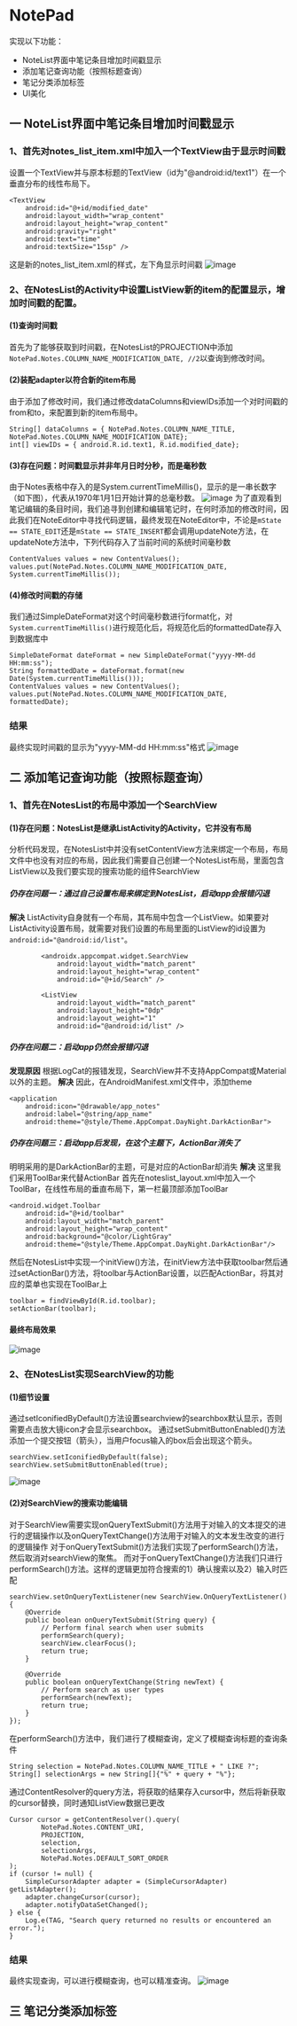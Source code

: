 # NotePad
实现以下功能：
* NoteList界面中笔记条目增加时间戳显示
* 添加笔记查询功能（按照标题查询）
* 笔记分类添加标签
* UI美化

## 一 NoteList界面中笔记条目增加时间戳显示
### 1、首先对notes_list_item.xml中加入一个TextView由于显示时间戳
设置一个TextView并与原本标题的TextView（id为"@android:id/text1"）在一个垂直分布的线性布局下。
```
<TextView
    android:id="@+id/modified_date"
    android:layout_width="wrap_content"
    android:layout_height="wrap_content"
    android:gravity="right"
    android:text="time"
    android:textSize="15sp" />
```
这是新的notes_list_item.xml的样式，左下角显示时间戳
![image](images/2.png)
### 2、在NotesList的Activity中设置ListView新的item的配置显示，增加时间戳的配置。
#### (1)查询时间戳
首先为了能够获取到时间戳，在NotesList的PROJECTION中添加`NotePad.Notes.COLUMN_NAME_MODIFICATION_DATE, //2`以查询到修改时间。
#### (2)装配adapter以符合新的item布局
由于添加了修改时间，我们通过修改dataColumns和viewIDs添加一个对时间戳的from和to，来配置到新的item布局中。
```
String[] dataColumns = { NotePad.Notes.COLUMN_NAME_TITLE, NotePad.Notes.COLUMN_NAME_MODIFICATION_DATE};
int[] viewIDs = { android.R.id.text1, R.id.modified_date};
```
#### (3)存在问题：时间戳显示并非年月日时分秒，而是毫秒数
由于Notes表格中存入的是System.currentTimeMillis()，显示的是一串长数字（如下图），代表从1970年1月1日开始计算的总毫秒数。
![image](images/1.png)
为了直观看到笔记编辑的条目时间，我们追寻到创建和编辑笔记时，在何时添加的修改时间，因此我们在NoteEditor中寻找代码逻辑，最终发现在NoteEditor中，不论是`mState == STATE_EDIT`还是`mState == STATE_INSERT`都会调用updateNote方法，在updateNote方法中，下列代码存入了当前时间的系统时间毫秒数
```
ContentValues values = new ContentValues();
values.put(NotePad.Notes.COLUMN_NAME_MODIFICATION_DATE, System.currentTimeMillis());
```
#### (4)修改时间戳的存储
我们通过SimpleDateFormat对这个时间毫秒数进行format化，对`System.currentTimeMillis()`进行规范化后，将规范化后的formattedDate存入到数据库中
```
SimpleDateFormat dateFormat = new SimpleDateFormat("yyyy-MM-dd HH:mm:ss");
String formattedDate = dateFormat.format(new Date(System.currentTimeMillis()));
ContentValues values = new ContentValues();
values.put(NotePad.Notes.COLUMN_NAME_MODIFICATION_DATE, formattedDate);
```
### 结果
最终实现时间戳的显示为"yyyy-MM-dd HH:mm:ss"格式
![image](images/3.png)
## 二 添加笔记查询功能（按照标题查询）
### 1、首先在NotesList的布局中添加一个SearchView
#### (1)存在问题：NotesList是继承ListActivity的Activity，它并没有布局
分析代码发现，在NotesList中并没有setContentView方法来绑定一个布局，布局文件中也没有对应的布局，因此我们需要自己创建一个NotesList布局，里面包含ListView以及我们要实现的搜索功能的组件SearchView
##### 仍存在问题一：通过自己设置布局来绑定到NotesList，启动app会报错闪退
**解决** ListActivity自身就有一个布局，其布局中包含一个ListView。如果要对ListActivity设置布局，就需要对我们设置的布局里面的ListView的id设置为`android:id="@android:id/list"`。
```
        <androidx.appcompat.widget.SearchView
            android:layout_width="match_parent"
            android:layout_height="wrap_content"
            android:id="@+id/Search" />

        <ListView
            android:layout_width="match_parent"
            android:layout_height="0dp"
            android:layout_weight="1"
            android:id="@android:id/list" />
```
##### 仍存在问题二：启动app仍然会报错闪退
**发现原因** 根据LogCat的报错发现，SearchView并不支持AppCompat或Material以外的主题。
**解决** 因此，在AndroidManifest.xml文件中，添加theme
```
<application
    android:icon="@drawable/app_notes"
    android:label="@string/app_name"
    android:theme="@style/Theme.AppCompat.DayNight.DarkActionBar">
```
##### 仍存在问题三：启动app后发现，在这个主题下，ActionBar消失了
明明采用的是DarkActionBar的主题，可是对应的ActionBar却消失
**解决** 这里我们采用ToolBar来代替ActionBar
首先在noteslist_layout.xml中加入一个ToolBar，在线性布局的垂直布局下，第一栏最顶部添加ToolBar
```
<android.widget.Toolbar
    android:id="@+id/toolbar"
    android:layout_width="match_parent"
    android:layout_height="wrap_content"
    android:background="@color/LightGray"
    android:theme="@style/Theme.AppCompat.DayNight.DarkActionBar"/>
```
然后在NotesList中实现一个initView()方法，在initView方法中获取toolbar然后通过setActionBar()方法，将toolbar与ActionBar设置，以匹配ActionBar，将其对应的菜单也实现在ToolBar上
```
toolbar = findViewById(R.id.toolbar);
setActionBar(toolbar);
```
#### 最终布局效果
![image](images/4.png)
### 2、在NotesList实现SearchView的功能
#### (1)细节设置
通过setIconifiedByDefault()方法设置searchview的searchbox默认显示，否则需要点击放大镜icon才会显示searchbox。
通过setSubmitButtonEnabled()方法添加一个提交按钮（箭头），当用户focus输入的box后会出现这个箭头。
```
searchView.setIconifiedByDefault(false);
searchView.setSubmitButtonEnabled(true);
```
![image](images/5.png)
#### (2)对SearchView的搜索功能编辑
对于SearchView需要实现onQueryTextSubmit()方法用于对输入的文本提交的进行的逻辑操作以及onQueryTextChange()方法用于对输入的文本发生改变的进行的逻辑操作
对于onQueryTextSubmit()方法我们实现了performSearch()方法，然后取消对searchView的聚焦。
而对于onQueryTextChange()方法我们只进行performSearch()方法。这样的逻辑更加符合搜索的1）确认搜索以及2）输入时匹配
```
searchView.setOnQueryTextListener(new SearchView.OnQueryTextListener() {
    @Override
    public boolean onQueryTextSubmit(String query) {
        // Perform final search when user submits
        performSearch(query);
        searchView.clearFocus();
        return true;
    }

    @Override
    public boolean onQueryTextChange(String newText) {
        // Perform search as user types
        performSearch(newText);
        return true;
    }
});
```
在performSearch()方法中，我们进行了模糊查询，定义了模糊查询标题的查询条件
```
String selection = NotePad.Notes.COLUMN_NAME_TITLE + " LIKE ?";
String[] selectionArgs = new String[]{"%" + query + "%"};
```
通过ContentResolver的query方法，将获取的结果存入cursor中，然后将新获取的cursor替换，同时通知ListView数据已更改
```
Cursor cursor = getContentResolver().query(
        NotePad.Notes.CONTENT_URI,
        PROJECTION,
        selection,
        selectionArgs,
        NotePad.Notes.DEFAULT_SORT_ORDER
);
if (cursor != null) {
    SimpleCursorAdapter adapter = (SimpleCursorAdapter) getListAdapter();
    adapter.changeCursor(cursor);
    adapter.notifyDataSetChanged();
} else {
    Log.e(TAG, "Search query returned no results or encountered an error.");
}
```
### 结果
最终实现查询，可以进行模糊查询，也可以精准查询。
![image](images/7.png)
## 三 笔记分类添加标签
